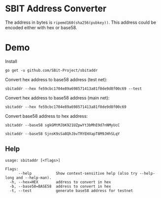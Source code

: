 # SBIT Address Converter

The address in bytes is `ripemd160(sha256(pubkey))`. This address could be encoded either with hex or base58.

# Demo

Install

```
go get -u github.com/SBit-Project/sbitaddr
```

Convert hex address to base58 address (test net):

```
sbitaddr --hex fe59cbc1704e89a698571413a81f0de9d8f00c69 --test
```

Convert hex address to base58 address (main net):

```
sbitaddr --hex fe59cbc1704e89a698571413a81f0de9d8f00c69
```

Convert base58 address to hex address:

```
sbitaddr --base58 sgkGMtMJbK921UZpwYt3bMhE9d7nNMyUcC
```

```
sbitaddr --base58 SjnsK9sSa8QhJbvTRYEHXapT8M9JHhSLqY
```

## Help

```
usage: sbitaddr [<flags>]

Flags:
      --help           Show context-sensitive help (also try --help-long and --help-man).
  -h, --hex=HEX        address to convert in hex
  -b, --base58=BASE58  address to convert in hex
  -t, --test           generate base58 address for testnet
```
